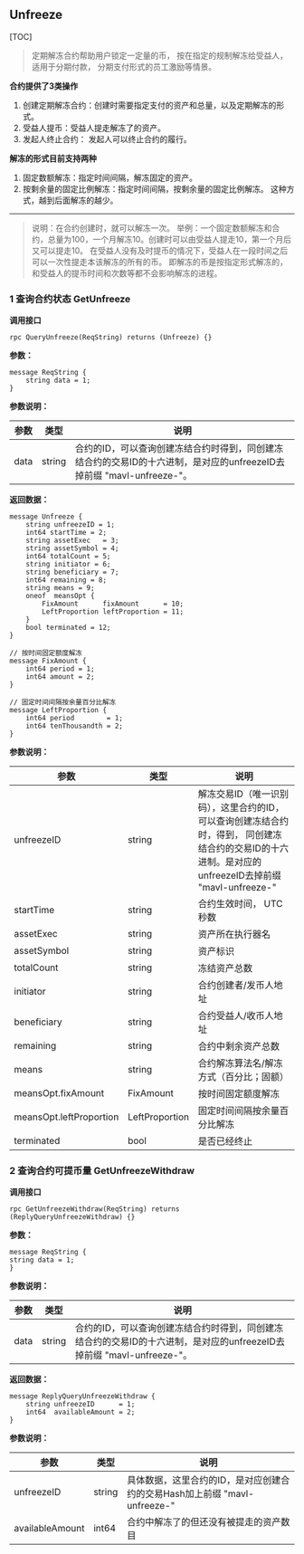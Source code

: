 ## Unfreeze

[TOC]

> 定期解冻合约帮助用户锁定一定量的币， 按在指定的规制解冻给受益人，
> 适用于分期付款， 分期支付形式的员工激励等情景。

**合约提供了3类操作**
  1. 创建定期解冻合约：创建时需要指定支付的资产和总量，以及定期解冻的形式。
  1. 受益人提币：受益人提走解冻了的资产。
  1. 发起人终止合约： 发起人可以终止合约的履行。

**解冻的形式目前支持两种**
  1. 固定数额解冻：指定时间间隔，解冻固定的资产。
  1. 按剩余量的固定比例解冻：指定时间间隔，按剩余量的固定比例解冻。 这种方式，越到后面解冻的越少。

---
> 说明：在合约创建时，就可以解冻一次。
  举例：一个固定数额解冻和合约，总量为100，一个月解冻10。创建时可以由受益人提走10，第一个月后又可以提走10。
  在受益人没有及时提币的情况下，受益人在一段时间之后可以一次性提走本该解冻的所有的币。
  即解冻的币是按指定形式解冻的，和受益人的提币时间和次数等都不会影响解冻的进程。

### 1 查询合约状态 GetUnfreeze

**调用接口**
```
rpc QueryUnfreeze(ReqString) returns (Unfreeze) {}
```
**参数：**
```
message ReqString {
    string data = 1;
}
```

**参数说明：**

|参数|类型|说明|
|----|----|----|
|data|string|合约的ID，可以查询创建冻结合约时得到，同创建冻结合约的交易ID的十六进制，是对应的unfreezeID去掉前缀 "mavl-unfreeze-"。|

**返回数据：**
```
message Unfreeze {
    string unfreezeID = 1;
    int64 startTime = 2;
    string assetExec   = 3;
    string assetSymbol = 4;
    int64 totalCount = 5;
    string initiator = 6;
    string beneficiary = 7;
    int64 remaining = 8;
    string means = 9;
    oneof  meansOpt {
        FixAmount      fixAmount      = 10;
        LeftProportion leftProportion = 11;
    }
    bool terminated = 12;
}

// 按时间固定额度解冻
message FixAmount {
    int64 period = 1;
    int64 amount = 2;
}

// 固定时间间隔按余量百分比解冻
message LeftProportion {
    int64 period        = 1;
    int64 tenThousandth = 2;
}
```

**参数说明：**

|参数|类型|说明|
|----|----|----|
|unfreezeID |string|解冻交易ID（唯一识别码），这里合约的ID， 可以查询创建冻结合约时，得到， 同创建冻结合约的交易ID的十六进制。是对应的unfreezeID去掉前缀 "mavl-unfreeze-"|
|startTime | string | 合约生效时间， UTC 秒数|
|assetExec |string|资产所在执行器名 |
|assetSymbol |string|资产标识 |
|totalCount | string| 冻结资产总数 |
|initiator |string| 合约创建者/发币人地址 |
|beneficiary |string| 合约受益人/收币人地址 |
|remaining | string | 合约中剩余资产总数 |
|means | string | 合约解冻算法名/解冻方式（百分比；固额） |
|meansOpt.fixAmount|FixAmount| 按时间固定额度解冻 |
|meansOpt.leftProportion|LeftProportion|固定时间间隔按余量百分比解冻|
|terminated|bool|是否已经终止|

### 2 查询合约可提币量 GetUnfreezeWithdraw

**调用接口**
```
rpc GetUnfreezeWithdraw(ReqString) returns (ReplyQueryUnfreezeWithdraw) {}
```
**参数：**
```
message ReqString {
string data = 1;
}
```

**参数说明：**

|参数|类型|说明|
|----|----|----|
|data|string|合约的ID，可以查询创建冻结合约时得到，同创建冻结合约的交易ID的十六进制，是对应的unfreezeID去掉前缀 "mavl-unfreeze-"。|

**返回数据：**
```
message ReplyQueryUnfreezeWithdraw {
    string unfreezeID      = 1;
    int64  availableAmount = 2;
}
```

**参数说明：**

|参数|类型|说明|
|----|----|----|
|unfreezeID|string|具体数据，这里合约的ID，是对应创建合约的交易Hash加上前缀 "mavl-unfreeze-"|
|availableAmount|int64|合约中解冻了的但还没有被提走的资产数目 |
